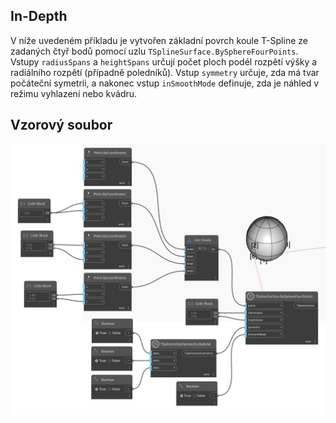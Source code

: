<!--- Autodesk.DesignScript.Geometry.TSpline.TSplineSurface.BySphereFourPoints --->
<!--- GLX34N2BPR4CQLUZBB4FTQ47NECC2T5CQ6KSRZQXSOY6HIHL5YGQ --->
## In-Depth
V níže uvedeném příkladu je vytvořen základní povrch koule T-Spline ze zadaných čtyř bodů pomocí uzlu `TSplineSurface.BySphereFourPoints`. Vstupy `radiusSpans` a `heightSpans` určují počet ploch podél rozpětí výšky a radiálního rozpětí (případně poledníků). Vstup `symmetry` určuje, zda má tvar počáteční symetrii, a nakonec vstup `inSmoothMode` definuje, zda je náhled v režimu vyhlazení nebo kvádru.

## Vzorový soubor

![Example](./GLX34N2BPR4CQLUZBB4FTQ47NECC2T5CQ6KSRZQXSOY6HIHL5YGQ_img.jpg)
